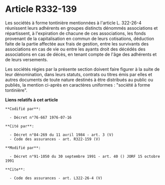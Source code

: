 # Article R332-139

Les sociétés à forme tontinière mentionnées à l'article L. 322-26-4 réunissent leurs adhérents en groupes distincts dénommés
associations et répartissent, à l'expiration de chacune de ces associations, les fonds provenant de la capitalisation en
commun de leurs cotisations, déduction faite de la partie affectée aux frais de gestion, entre les survivants des
associations en cas de vie ou entre les ayants droit des décédés des associations en cas de décès, en tenant compte de l'âge
des adhérents et de leurs versements.

Les sociétés régies par la présente section doivent faire figurer à la suite de leur dénomination, dans leurs statuts,
contrats ou titres émis par elles et autres documents de toute nature destinés à être distribués au public ou publiés, la
mention ci-après en caractères uniformes : "société à forme tontinière".

**Liens relatifs à cet article**

	**Codifié par**:

	  - Décret n°76-667 1976-07-16

	**Cité par**:

	  - Décret n°84-269 du 11 avril 1984 - art. 3 (V)
	  - Code des assurances - art. R322-159 (V)

	**Modifié par**:

	  - Décret n°91-1050 du 30 septembre 1991 - art. 40 () JORF 15 octobre 1991

	**Cite**:

	  - Code des assurances - art. L322-26-4 (V)
